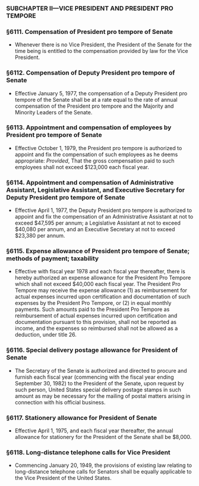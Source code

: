 ### SUBCHAPTER II—VICE PRESIDENT AND PRESIDENT PRO TEMPORE

### §6111. Compensation of President pro tempore of Senate
* Whenever there is no Vice President, the President of the Senate for the time being is entitled to the compensation provided by law for the Vice President.

### §6112. Compensation of Deputy President pro tempore of Senate
* Effective January 5, 1977, the compensation of a Deputy President pro tempore of the Senate shall be at a rate equal to the rate of annual compensation of the President pro tempore and the Majority and Minority Leaders of the Senate.

### §6113. Appointment and compensation of employees by President pro tempore of Senate
* Effective October 1, 1979, the President pro tempore is authorized to appoint and fix the compensation of such employees as he deems appropriate: _Provided_, That the gross compensation paid to such employees shall not exceed $123,000 each fiscal year.

### §6114. Appointment and compensation of Administrative Assistant, Legislative Assistant, and Executive Secretary for Deputy President pro tempore of Senate
* Effective April 1, 1977, the Deputy President pro tempore is authorized to appoint and fix the compensation of an Administrative Assistant at not to exceed $47,595 per annum; a Legislative Assistant at not to exceed $40,080 per annum, and an Executive Secretary at not to exceed $23,380 per annum.

### §6115. Expense allowance of President pro tempore of Senate; methods of payment; taxability
* Effective with fiscal year 1978 and each fiscal year thereafter, there is hereby authorized an expense allowance for the President Pro Tempore which shall not exceed $40,000 each fiscal year. The President Pro Tempore may receive the expense allowance (1) as reimbursement for actual expenses incurred upon certification and documentation of such expenses by the President Pro Tempore, or (2) in equal monthly payments. Such amounts paid to the President Pro Tempore as reimbursement of actual expenses incurred upon certification and documentation pursuant to this provision, shall not be reported as income, and the expenses so reimbursed shall not be allowed as a deduction, under title 26.

### §6116. Special delivery postage allowance for President of Senate
* The Secretary of the Senate is authorized and directed to procure and furnish each fiscal year (commencing with the fiscal year ending September 30, 1982) to the President of the Senate, upon request by such person, United States special delivery postage stamps in such amount as may be necessary for the mailing of postal matters arising in connection with his official business.

### §6117. Stationery allowance for President of Senate
* Effective April 1, 1975, and each fiscal year thereafter, the annual allowance for stationery for the President of the Senate shall be $8,000.

### §6118. Long-distance telephone calls for Vice President
* Commencing January 20, 1949, the provisions of existing law relating to long-distance telephone calls for Senators shall be equally applicable to the Vice President of the United States.